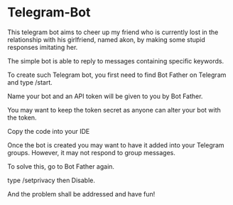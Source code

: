 # Telegram-Bot
This telegram bot aims to cheer up my friend who is currently lost in the relationship with his girlfriend, named akon, by making some stupid responses imitating her. 

The simple bot is able to reply to messages containing specific keywords.

To create such Telegram bot, you first need to find Bot Father on Telegram and type /start.

Name your bot and an API token will be given to you by Bot Father.

You may want to keep the token secret as anyone can alter your bot with the token.

Copy the code into your IDE 

Once the bot is created you may want to have it added into your Telegram groups. However, it may not respond to group messages.

To solve this, go to Bot Father again.

type /setprivacy then Disable.

And the problem shall be addressed and have fun!

